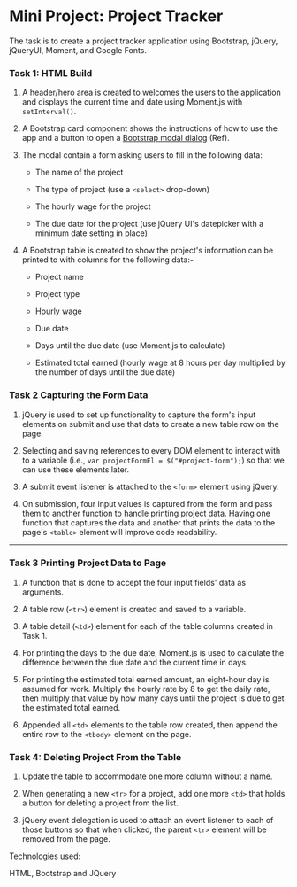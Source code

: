 # Mini Project: Project Tracker

The task is to create a project tracker application using Bootstrap, jQuery, jQueryUI, Moment, and Google Fonts. 


### Task 1: HTML Build

1. A header/hero area is created to welcomes the users to the application and displays the current time and date using Moment.js with `setInterval()`.

2. A Bootstrap card component shows the instructions of how to use the app and a button to open a [Bootstrap modal dialog](https://getbootstrap.com/docs/4.5/components/modal/) (Ref).

3. The modal contain a form asking users to fill in the following data:

    * The name of the project

    * The type of project (use a `<select>` drop-down)

    * The hourly wage for the project

    * The due date for the project (use jQuery UI's datepicker with a minimum date setting in place)

4. A Bootstrap table is created to show the project's information can be printed to with columns for the following data:-

    * Project name

    * Project type

    * Hourly wage

    * Due date

    * Days until the due date (use Moment.js to calculate)

    * Estimated total earned (hourly wage at 8 hours per day multiplied by the number of days until the due date)


### Task 2 Capturing the Form Data

1. jQuery is used to set up functionality to capture the form's input elements on submit and use that data to create a new table row on the page.

2. Selecting and saving references to every DOM element to interact with to a variable (i.e., `var projectFormEl = $("#project-form");`) so that we can use these elements later.

3. A submit event listener is attached to the `<form>` element using jQuery.

4. On submission, four input values is captured from the form and pass them to another function to handle printing project data. Having one function that captures the data and another that prints the data to the page's `<table>` element will improve code readability.

---

### Task 3 Printing Project Data to Page

1. A function that is done to accept the four input fields' data as arguments.

2. A table row (`<tr>`) element is created and saved to a variable.

3. A table detail (`<td>`) element for each of the table columns created in Task 1.

4. For printing the days to the due date, Moment.js is used to calculate the difference between the due date and the current time in days. 

5. For printing the estimated total earned amount,  an eight-hour day is assumed for work. Multiply the hourly rate by 8 to get the daily rate, then multiply that value by how many days until the project is due to get the estimated total earned. 

6. Appended all `<td>` elements to the table row created, then append the entire row to the `<tbody>` element on the page.



### Task 4: Deleting Project From the Table

1. Update the table to accommodate one more column without a name.

2. When generating a new `<tr>` for a project, add one more `<td>` that holds a button for deleting a project from the list.

3. jQuery event delegation is used to attach an event listener to each of those buttons so that when clicked, the parent `<tr>` element will be removed from the page.

Technologies used:

HTML, Bootstrap and JQuery